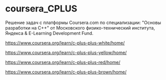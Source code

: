 # coursera_CPLUS
Решение задач с платформы Coursera.com по специализации: "Основы разработки на С++" от Московского физико-технический института, Яндекса & E-Learning Development Fund. 

https://www.coursera.org/learn/c-plus-plus-white/home/

https://www.coursera.org/learn/c-plus-plus-yellow/home/

https://www.coursera.org/learn/c-plus-plus-red/home/

https://www.coursera.org/learn/c-plus-plus-brown/home/
